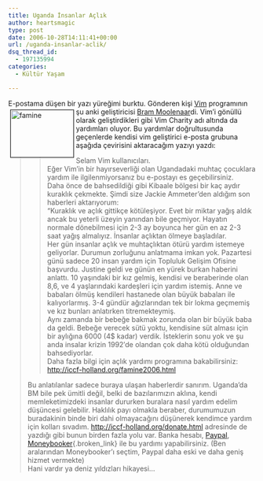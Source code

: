 ```yaml
---
title: Uganda İnsanlar Açlık
author: heartsmagic
type: post
date: 2006-10-28T14:11:41+00:00
url: /uganda-insanlar-aclik/
dsq_thread_id:
  - 197135994
categories:
  - Kültür Yaşam

---
```

E-postama düşen bir yazı yüreğimi burktu. Gönderen kişi [Vim][1] programının<img width="128" vspace="4" hspace="4" height="96" border="1" align="left" alt="famine" id="vimage_1" src="https://www.murekkep.org/wp-content/uploads/2006/10/famine.kucukresim.jpg" /> şu anki geliştiricisi [Bram Moolenaar][2]di. Vim’i gönüllü olarak geliştirdikleri gibi Vim Charity adı altında da yardımları oluyor. Bu yardımlar doğrultusunda geçenlerde kendisi vim geliştirici e-posta grubuna aşağıda çevirisini aktaracağım yazıyı yazdı:

> > Selam Vim kullanıcıları.  
> > Eğer Vim’in bir hayırseverliği olan Ugandadaki muhtaç çocuklara yardım ile ilgilenmiyorsanız bu e-postayı es geçebilirsiniz.  
> > Daha önce de bahsedildiği gibi Kibaale bölgesi bir kaç aydır kuraklık çekmekte. Şimdi size Jackie Ammeter’den aldığım son haberleri aktarıyorum:  
> > “Kuraklık ve açlık gittikçe kötüleşiyor. Evet bir miktar yağış aldık ancak bu yeterli üzeyin yanından bile geçmiyor. Hayatın normale dönebilmesi için 2-3 ay boyunca her gün en az 2-3 saat yağış almalıyız. İnsanlar açlıktan ölmeye başladılar.  
> > Her gün insanlar açlık ve muhtaçlıktan ötürü yardım istemeye geliyorlar. Durumun zorluğunu anlatmama imkan yok. Pazartesi günü sadece 20 insan yardım için Topluluk Gelişim Ofisine başvurdu. Justine geldi ve günün en yürek burkan haberini anlattı. 10 yaşındaki bir kız gelmiş, kendisi ve beraberinde olan 8,6, ve 4 yaşlarındaki kardeşleri için yardım istemiş. Anne ve babaları ölmüş kendileri hastanede olan büyük babaları ile kalıyorlarmış. 3-4 gündür ağızlarından tek bir lokma geçmemiş ve kız bunları anlatırken titremekteymiş.  
> > Aynı zamanda bir bebeğe bakmak zorunda olan bir büyük baba da geldi. Bebeğe verecek sütü yoktu, kendisine süt alması için bir aylığına 6000 (4$ kadar) verdik. İsteklerin sonu yok ve şu anda insalar krizin 1992′de olandan çok daha kötü olduğundan bahsediyorlar.  
> > Daha fazla bilgi için açlık yardımı programına bakabilirsiniz: <http://iccf-holland.org/famine2006.html>
> 
> Bu anlatılanlar sadece buraya ulaşan haberlerdir sanırım. Uganda’da BM bile pek ümitli değil, belki de bazılarımızın aklına, kendi memleketimizdeki insanlar dururken buralara nasıl yardım edelim düşüncesi gelebilir. Haklılık payı olmakla beraber, durumumuzun buradakinin binde biri dahi olmayacağını düşünerek kendimce yardım için kolları sıvadım. <http://iccf-holland.org/donate.html> adresinde de yazdığı gibi bunun birden fazla yolu var. Banka hesabı, [Paypal][3], [Moneybooker][4]{.broken_link} ile bu yardımı yapabilirsiniz. (Ben aralarından Moneybooker’ı seçtim, Paypal daha eski ve daha geniş hizmet vermekte)  
> Hani vardır ya deniz yıldızları hikayesi…

 [1]: http://www.vim.org/
 [2]: http://www.moolenaar.net/
 [3]: http://www.paypal.com/
 [4]: http://www.moneybooker.com/